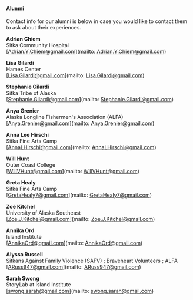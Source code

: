#### Alumni

Contact info for our alumni is below in case you would like to contact them to ask about their experiences.

**Adrian Chiem**  
Sitka Community Hospital  
[Adrian.Y.Chiem@gmail.com](mailto: Adrian.Y.Chiem@gmail.com)

**Lisa Gilardi**  
Hames Center  
[Lisa.Gilardi@gmail.com](mailto: Lisa.Gilardi@gmail.com)

**Stephanie Gilardi**  
Sitka Tribe of Alaska  
[Stephanie.Gilardi@gmail.com](mailto: Stephanie.Gilardi@gmail.com)

**Anya Grenier**  
Alaska Longline Fishermen's Association (ALFA)  
[Anya.Grenier@gmail.com](mailto: Anya.Grenier@gmail.com)

**Anna Lee Hirschi**  
Sitka Fine Arts Camp  
[AnnaLHirschi@gmail.com](mailto: AnnaLHirschi@gmail.com)

**Will Hunt**  
Outer Coast College  
[WillVHunt@gmail.com](mailto: WillVHunt@gmail.com)

**Greta Healy**  
Sitka Fine Arts Camp  
[GretaHealy7@gmail.com](mailto: GretaHealy7@gmail.com)

**Zoë Kitchel**  
University of Alaska Southeast  
[Zoe.J.Kitchel@gmail.com](mailto: Zoe.J.Kitchel@gmail.com)

**Annika Ord**  
Island Institute  
[AnnikaOrd@gmail.com](mailto: AnnikaOrd@gmail.com)

**Alyssa Russell**  
Sitkans Against Family Violence (SAFV) ; Braveheart Volunteers ; ALFA  
[ARuss947@gmail.com](mailto: ARuss947@gmail.com)

**Sarah Swong**  
StoryLab at Island Institute  
[swong.sarah@gmail.com](mailto: swong.sarah@gmail.com)
